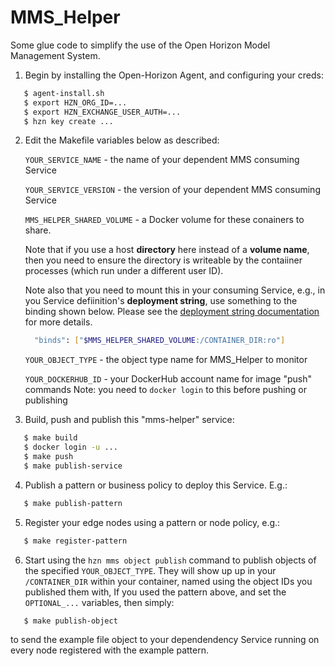 # MMS_Helper

Some glue code to simplify the use of the Open Horizon Model Management System.

1. Begin by installing the Open-Horizon Agent, and configuring your creds:

``` bash
   $ agent-install.sh
   $ export HZN_ORG_ID=...
   $ export HZN_EXCHANGE_USER_AUTH=...
   $ hzn key create ...
```

2. Edit the Makefile variables below as described:

   `YOUR_SERVICE_NAME` - the name of your dependent MMS consuming Service

   `YOUR_SERVICE_VERSION` - the version of your dependent MMS consuming Service

   `MMS_HELPER_SHARED_VOLUME`  - a Docker volume for these conainers to share.

     Note that if you use a host **directory** here instead of a **volume name**,
     then you need to ensure the directory is writeable by the contaiiner
     processes (which run under a different user ID).
   
     Note also that you need to mount this in your consuming Service, e.g., in
     you Service defiinition's **deployment string**, use something to the binding
     shown below. Please see the [deployment string documentation](https://github.com/open-horizon/anax/blob/master/docs/deployment_string.md) for more details.
     
     ``` bash
       "binds": ["$MMS_HELPER_SHARED_VOLUME:/CONTAINER_DIR:ro"]
     ```

   `YOUR_OBJECT_TYPE` - the object type name for MMS_Helper to monitor

   `YOUR_DOCKERHUB_ID` - your DockerHub account name for image "push" commands
     Note: you need to `docker login` to this before pushing or publishing

3. Build, push and publish this "mms-helper" service:

``` bash
   $ make build
   $ docker login -u ...
   $ make push
   $ make publish-service
```

4. Publish a pattern or business policy to deploy this Service. E.g.:

``` bash
   $ make publish-pattern
```

5. Register your edge nodes using a pattern or node policy, e.g.:

``` bash
   $ make register-pattern
```

6. Start using the `hzn mms object publish` command to publish objects of the specified `YOUR_OBJECT_TYPE`. They will show up up in your `/CONTAINER_DIR` within your container, named using the object IDs you published them with, If you used the pattern above, and set the `OPTIONAL_...` variables, then simply:

``` bash
   $ make publish-object
```

 to send the example file object to your dependendency Service running on
 every node registered with the example pattern.

